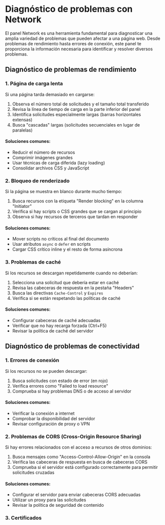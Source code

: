 # Diagnóstico de problemas con Network

El panel Network es una herramienta fundamental para diagnosticar una amplia variedad de problemas que pueden afectar a una página web. Desde problemas de rendimiento hasta errores de conexión, este panel te proporciona la información necesaria para identificar y resolver diversos problemas.

## Diagnóstico de problemas de rendimiento

### 1. Página de carga lenta

Si una página tarda demasiado en cargarse:

1. Observa el número total de solicitudes y el tamaño total transferido
2. Revisa la línea de tiempo de carga en la parte inferior del panel
3. Identifica solicitudes especialmente largas (barras horizontales extensas)
4. Busca "cascadas" largas (solicitudes secuenciales en lugar de paralelas)

#### Soluciones comunes:
- Reducir el número de recursos
- Comprimir imágenes grandes
- Usar técnicas de carga diferida (lazy loading)
- Consolidar archivos CSS y JavaScript

### 2. Bloqueo de renderizado

Si la página se muestra en blanco durante mucho tiempo:

1. Busca recursos con la etiqueta "Render blocking" en la columna "Initiator"
2. Verifica si hay scripts o CSS grandes que se cargan al principio
3. Observa si hay recursos de terceros que tardan en responder

#### Soluciones comunes:
- Mover scripts no críticos al final del documento
- Usar atributos `async` o `defer` en scripts
- Cargar CSS crítico inline y el resto de forma asíncrona

### 3. Problemas de caché

Si los recursos se descargan repetidamente cuando no deberían:

1. Selecciona una solicitud que debería estar en caché
2. Revisa las cabeceras de respuesta en la pestaña "Headers"
3. Busca las directivas `Cache-Control` y `Expires`
4. Verifica si se están respetando las políticas de caché

#### Soluciones comunes:
- Configurar cabeceras de caché adecuadas
- Verificar que no hay recarga forzada (Ctrl+F5)
- Revisar la política de caché del servidor

## Diagnóstico de problemas de conectividad

### 1. Errores de conexión

Si los recursos no se pueden descargar:

1. Busca solicitudes con estado de error (en rojo)
2. Verifica errores como "Failed to load resource"
3. Comprueba si hay problemas DNS o de acceso al servidor

#### Soluciones comunes:
- Verificar la conexión a internet
- Comprobar la disponibilidad del servidor
- Revisar configuración de proxy o VPN

### 2. Problemas de CORS (Cross-Origin Resource Sharing)

Si hay errores relacionados con el acceso a recursos de otros dominios:

1. Busca mensajes como "Access-Control-Allow-Origin" en la consola
2. Verifica las cabeceras de respuesta en busca de cabeceras CORS
3. Comprueba si el servidor está configurado correctamente para permitir solicitudes cruzadas

#### Soluciones comunes:
- Configurar el servidor para enviar cabeceras CORS adecuadas
- Utilizar un proxy para las solicitudes
- Revisar la política de seguridad de contenido

### 3. Certificados